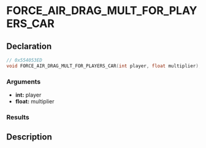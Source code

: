 # FORCE_AIR_DRAG_MULT_FOR_PLAYERS_CAR

## Declaration
```cpp
// 0x554053ED
void FORCE_AIR_DRAG_MULT_FOR_PLAYERS_CAR(int player, float multiplier);
```

### Arguments
- **int:** player
- **float:** multiplier

### Results

## Description
